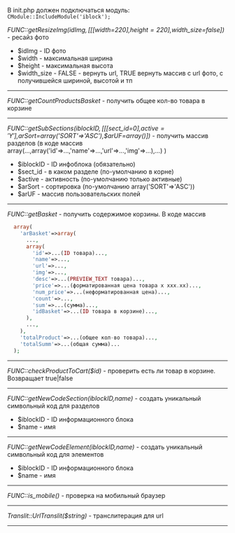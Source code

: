 В init.php должен подключаться модуль: ``` CModule::IncludeModule('iblock'); ```

*FUNC::getResizeImg($idImg,[[[$width=220],$height=220],$width_size=false])* - ресайз фото

 - $idImg - ID фото
 - $width - максимальная ширина
 - $height - максимальная высота
 - $width_size - FALSE - вернуть url, TRUE вернуть массив c url фото, с получившейся шириной, высотой и тп

---

*FUNC::getCountProductsBasket* - получить общее кол-во товара в корзине

---

*FUNC::getSubSections($iblockID,[[[$sect_id=0],$active='Y'],$arSort=array('SORT'=>'ASC'),$arUF=array()])* - получить массив разделов (в коде массив array(...,array('id'=>...,'name'=>...,'url'=>...,'img'=>...),...) )

 - $iblockID - ID инфоблока (обязательно)
 - $sect_id - в каком разделе (по-умолчанию в корне)
 - $active - активность (по-умолчанию только активные)
 - $arSort - сортировка (по-умолчанию array('SORT'=>'ASC'))
 - $arUF - массив пользовательских полей

---

*FUNC::getBasket* - получить содержимое корзины. В коде массив
```php
  array(
    'arBasket'=>array(
      ...,
      array(
        'id'=>...(ID товара)...,
        'name'=>...,
        'url'=>...,
        'img'=>...,
        'desc'=>...(PREVIEW_TEXT товара)...,
        'price'=>...(форматированная цена товара х ххх.хх)...,
        'num_price'=>...(неформатированная цена)...,
        'count'=>...,
        'sum'=>...(сумма)...,
        'idBasket'=>...(ID товара в корзине)...,
      ),
      ...,
    ),
    'totalProduct'=>...(общее кол-во товара)...,
    'totalSumm'=>...(общая сумма)...
  );
```

---

*FUNC::checkProductToCart($id)* - проверить есть ли товар в корзине. Возвращает true|false

---

*FUNC::getNewCodeSection($iblockID,$name)* - создать уникальный символьный код для разделов
 - $iblockID - ID информационного блока
 - $name - имя

---

*FUNC::getNewCodeElement($iblockID,$name)* - создать уникальный символьный код для элементов
 - $iblockID - ID информационного блока
 - $name - имя

---

*FUNC::is_mobile()* - проверка на мобильный браузер

---

*Translit::UrlTranslit($string)* - транслитерация для url

---